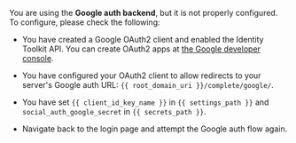 You are using the **Google auth backend**, but it is not properly
configured. To configure, please check the following:

* You have created a Google OAuth2 client and enabled the Identity Toolkit API.
You can create OAuth2 apps at [the Google developer console](https://console.developers.google.com).

* You have configured your OAuth2 client to allow redirects to your
server's Google auth URL: `{{ root_domain_uri }}/complete/google/`.

* You have set `{{ client_id_key_name }}` in `{{ settings_path }}` and
`social_auth_google_secret` in `{{ secrets_path }}`.

* Navigate back to the login page and attempt the Google auth flow again.
